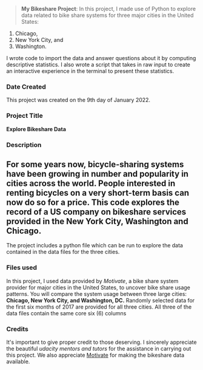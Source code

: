 >**My Bikeshare Project**: 
In this project, I made use of Python to explore data related to bike share systems 
for three major cities in the United States:
1. Chicago,
2. New York City, and 
3. Washington. 

I wrote code to import the data and answer questions about it by 
computing descriptive statistics. I also wrote a script that takes in raw input 
to create an interactive experience in the terminal to present these statistics.

### Date Created
This project was created on the 9th day of January 2022.

### Project Title
**Explore Bikeshare Data**

### Description
For some years now, bicycle-sharing systems have been growing in number and popularity in cities 
across the world. People interested in renting bicycles on a very short-term basis can now do so for a price. 
This code explores the record of a US company on bikeshare services provided in the New York City, Washington and Chicago.
-----
The project includes a python file which can be run to explore the data contained in the data files for the three cities.

### Files used
In this project, I used data provided by _Motivate_, a bike share system provider for major cities in the United States, to uncover bike share usage patterns. You will compare 
the system usage between three large cities: **Chicago, New York City, and Washington, DC.** Randomly selected data for the first six 
months of 2017 are provided for all three cities. All three of the data files contain the same core six (6) columns

### Credits
It's important to give proper credit to those deserving. I sincerely appreciate the beautiful _udacity mentors and tutors_ for the
assistance in carrying out this project. We also appreciate [Motivate](https://www.motivateco.com) for making the bikeshare data available.

